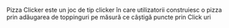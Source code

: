 Pizza Clicker este un joc de tip clicker în care utilizatorii construiesc o pizza prin adăugarea de toppinguri pe măsură ce câștigă puncte prin Click uri
